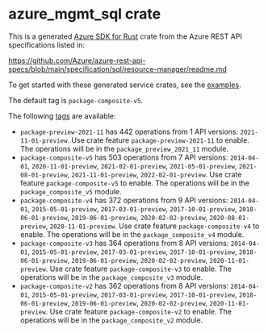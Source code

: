 # azure_mgmt_sql crate

This is a generated [Azure SDK for Rust](https://github.com/Azure/azure-sdk-for-rust) crate from the Azure REST API specifications listed in:

https://github.com/Azure/azure-rest-api-specs/blob/main/specification/sql/resource-manager/readme.md

To get started with these generated service crates, see the [examples](https://github.com/Azure/azure-sdk-for-rust/blob/main/services/README.md#examples).

The default tag is `package-composite-v5`.

The following [tags](https://github.com/Azure/azure-sdk-for-rust/blob/main/services/tags.md) are available:

- `package-preview-2021-11` has 442 operations from 1 API versions: `2021-11-01-preview`. Use crate feature `package-preview-2021-11` to enable. The operations will be in the `package_preview_2021_11` module.
- `package-composite-v5` has 503 operations from 7 API versions: `2014-04-01`, `2020-11-01-preview`, `2021-02-01-preview`, `2021-05-01-preview`, `2021-08-01-preview`, `2021-11-01-preview`, `2022-02-01-preview`. Use crate feature `package-composite-v5` to enable. The operations will be in the `package_composite_v5` module.
- `package-composite-v4` has 372 operations from 9 API versions: `2014-04-01`, `2015-05-01-preview`, `2017-03-01-preview`, `2017-10-01-preview`, `2018-06-01-preview`, `2019-06-01-preview`, `2020-02-02-preview`, `2020-08-01-preview`, `2020-11-01-preview`. Use crate feature `package-composite-v4` to enable. The operations will be in the `package_composite_v4` module.
- `package-composite-v3` has 364 operations from 8 API versions: `2014-04-01`, `2015-05-01-preview`, `2017-03-01-preview`, `2017-10-01-preview`, `2018-06-01-preview`, `2019-06-01-preview`, `2020-02-02-preview`, `2020-11-01-preview`. Use crate feature `package-composite-v3` to enable. The operations will be in the `package_composite_v3` module.
- `package-composite-v2` has 362 operations from 8 API versions: `2014-04-01`, `2015-05-01-preview`, `2017-03-01-preview`, `2017-10-01-preview`, `2018-06-01-preview`, `2019-06-01-preview`, `2020-02-02-preview`, `2020-11-01-preview`. Use crate feature `package-composite-v2` to enable. The operations will be in the `package_composite_v2` module.
